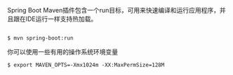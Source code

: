 Spring Boot Maven插件包含一个run目标，可用来快速编译和运行应用程序，并且跟在IDE运行一样支持热加载。

```

$ mvn spring-boot:run

```


你可以使用一些有用的操作系统环境变量


```
$ export MAVEN_OPTS=-Xmx1024m -XX:MaxPermSize=128M
```

